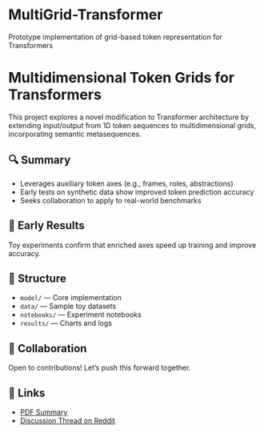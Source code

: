 # MultiGrid-Transformer
Prototype implementation of grid-based token representation for Transformers
# Multidimensional Token Grids for Transformers

This project explores a novel modification to Transformer architecture by extending input/output from 1D token sequences to multidimensional grids, incorporating semantic metasequences.

## 🔍 Summary
- Leverages auxiliary token axes (e.g., frames, roles, abstractions)
- Early tests on synthetic data show improved token prediction accuracy
- Seeks collaboration to apply to real-world benchmarks

## 🧪 Early Results
Toy experiments confirm that enriched axes speed up training and improve accuracy.

## 📂 Structure
- `model/` — Core implementation
- `data/` — Sample toy datasets
- `notebooks/` — Experiment notebooks
- `results/` — Charts and logs

## 🤝 Collaboration
Open to contributions! Let’s push this forward together.

## 🔗 Links
- [PDF Summary](#)
- [Discussion Thread on Reddit](#)
